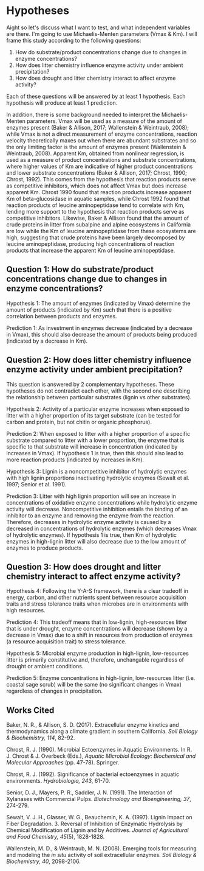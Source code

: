 # Hypotheses
Aight so let's discuss what I want to test, and what independent variables are there. I'm going to use Michaelis-Menten parameters (Vmax & Km). I will frame this study according to the following questions:
1. How do substrate/product concentrations change due to changes in enzyme concentrations?
2. How does litter chemistry influence enzyme activity under ambient precipitation?
3. How does drought and litter chemistry interact to affect enzyme activity?

Each of these questions will be answered by at least 1 hypothesis. Each hypothesis will produce at least 1 prediction.

In addition, there is some background needed to interpret the Michaelis-Menten parameters. Vmax will be used as a measure of the amount of enzymes present (Baker & Allison, 2017; Wallenstein & Weintraub, 2008); while Vmax is not a direct measurement of enzyme concentrations, reaction velocity theoretically maxes out when there are abundant substrates and so the only limiting factor is the amount of enzymes present (Wallenstein & Weintraub, 2008). Apparent Km, obtained from nonlinear regression, is used as a measure of product concentrations and substrate concentrations, where higher values of Km are indicative of higher product concentrations and lower substrate concentrations (Baker & Allison, 2017; Chrost, 1990; Chrost, 1992). This comes from the hypothesis that reaction products serve as competitive inhibitors, which does not affect Vmax but does increase apparent Km. Chrost 1990 found that reaction products increase apparent Km of beta-glucosidase in aquatic samples, while Chrost 1992 found that reaction products of leucine aminopeptidase tend to correlate with Km, lending more support to the hypothesis that reaction products serve as competitive inhibitors. Likewise, Baker & Allison found that the amount of crude proteins in litter from subalpine and alpine ecosystems in California are low while the Km of leucine aminopeptidase from these ecosystems are high, suggesting that crude proteins have been largely decomposed by leucine aminopeptidase, producing high concentrations of reaction products that increase the apparent Km of leucine aminopeptidase.

## Question 1: How do substrate/product concentrations change due to changes in enzyme concentrations?
Hypothesis 1: The amount of enzymes (indicated by Vmax) determine the amount of products (indicated by Km) such that there is a positive correlation between products and enzymes.

Prediction 1: As investment in enzymes decrease (indicated by a decrease in Vmax), this should also decrease the amount of products being produced (indicated by a decrease in Km).



## Question 2: How does litter chemistry influence enzyme activity under ambient precipitation?
This question is answered by 2 complementary hypotheses. These hypotheses do not contradict each other, with the second one describing the relationship between particular substrates (lignin vs other substrates).

Hypothesis 2: Activity of a particular enzyme increases when exposed to litter with a higher proportion of its target substrate (can be tested for carbon and protein, but not chitin or organic phosphorus).

Prediction 2: When exposed to litter with a higher proportion of a specific substrate compared to litter with a lower proportion, the enzyme that is specific to that substrate will increase in concentration (indicated by increases in Vmax). If hypothesis 1 is true, then this should also lead to more reaction products (indicated by increases in Km).



Hypothesis 3: Lignin is a noncompetitive inhibitor of hydrolytic enzymes with high lignin proportions inactivating hydrolytic enzymes (Sewalt et al. 1997; Senior et al. 1991).

Prediction 3: Litter with high lignin proportion will see an increase in concentrations of oxidative enzyme concentrations while hydrolytic enzyme activity will decrease. Noncompetitive inhibition entails the binding of an inhibitor to an enzyme and removing the enzyme from the reaction. Therefore, decreases in hydrolytic enzyme activity is caused by a decreased in concentrations of hydrolytic enzymes (which decreases Vmax of hydrolytic enzymes). If hypothesis 1 is true, then Km of hydrolytic enzymes in high-lignin litter will also decrease due to the low amount of enzymes to produce products.

## Question 3: How does drought and litter chemistry interact to affect enzyme activity?
Hypothesis 4: Following the Y-A-S framework, there is a clear tradeoff in energy, carbon, and other nutrients spent between resource acquisition traits and stress tolerance traits when microbes are in environments with high resources.

Prediction 4: This tradeoff means that in low-lignin, high-resources litter that is under drought, enzyme concentrations will decrease (shown by a decrease in Vmax) due to a shift in resources from production of enzymes (a resource acquisition trait) to stress tolerance.



Hypothesis 5: Microbial enzyme production in high-lignin, low-resources litter is primarily constitutive and, therefore, unchangable regardless of drought or ambient conditions.

Prediction 5: Enzyme concentrations in high-lignin, low-resources litter (i.e. coastal sage scrub) will be the same (no significant changes in Vmax) regardless of changes in precipitation.

## Works Cited
Baker, N. R., & Allison, S. D. (2017). Extracellular enzyme kinetics and thermodynamics along a climate gradient in southern California. *Soil Biology & Biochemistry, 114*, 82-92.

Chrost, R. J. (1990). Microbial Ectoenzymes in Aquatic Environments. In R. J. Chrost & J. Overbeck (Eds.), *Aquatic Microbial Ecology: Biochemical and Molecular Approaches* (pp. 47-78). Springer.

Chrost, R. J. (1992). Significance of bacterial ectoenzymes in aquatic environments. *Hydrobiologia, 243*, 61-70.

Senior, D. J., Mayers, P. R., Saddler, J. N. (1991). The Interaction of Xylanases with Commercial Pulps. *Biotechnology and Bioengineering, 37*, 274-279.

Sewalt, V. J. H., Glasser, W. G., Beauchemin, K. A. (1997). Lignin Impact on Fiber Degradation. 3. Reversal of Inhibition of Enzymatic Hydrolysis by Chemical Modification of Lignin and by Additives. *Journal of Agricultural and Food Chemistry, 45*(5), 1828-1828.

Wallenstein, M. D., & Weintraub, M. N. (2008). Emerging tools for measuring and modeling the *in situ* activity of soil extracellular enzymes. *Soil Biology & Biochemistry, 40*, 2098-2106.